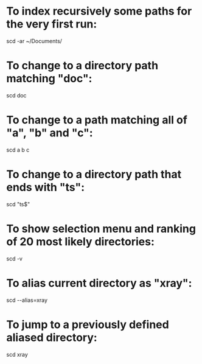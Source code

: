 # To index recursively some paths for the very first run:
scd -ar ~/Documents/

# To change to a directory path matching "doc":
scd doc

# To change to a path matching all of "a", "b" and "c":
scd a b c

# To change to a directory path that ends with "ts":
scd "ts$"

# To show selection menu and ranking of 20 most likely directories:
scd -v

# To alias current directory as "xray":
scd --alias=xray

# To jump to a previously defined aliased directory:
scd xray
